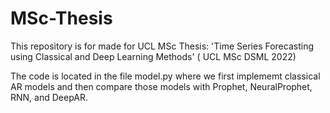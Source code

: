 # MSc-Thesis

This repository is for made for UCL MSc Thesis: 'Time Series Forecasting using Classical and Deep Learning Methods' ( UCL MSc DSML 2022)

The code is located in the file model.py where we first implememt classical AR models and then compare those models with Prophet, NeuralProphet, RNN, and DeepAR.

